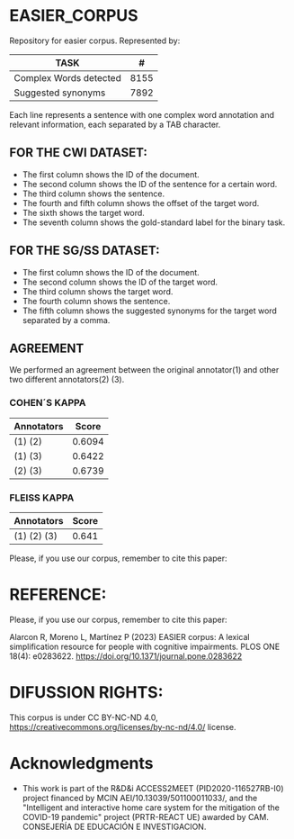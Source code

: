 

# EASIER_CORPUS
Repository for easier corpus. Represented by:

| TASK | # |
| --- | --- |
| Complex Words detected | 8155 |
| Suggested synonyms | 7892 |



Each line represents a sentence with one complex word annotation and relevant information, each separated by a TAB character.

## FOR THE CWI DATASET:
  * The first column shows the ID of the document.
  * The second column shows the ID of the sentence for a certain word.
  * The third column shows the sentence.
  * The fourth and fifth column shows the offset of the target word.
  * The sixth shows the target word.
  * The seventh column shows the gold-standard label for the binary task.
  
## FOR THE SG/SS DATASET:
  * The first column shows the ID of the document.
  * The second column shows the ID of the target word.
  * The third column shows the target word.
  * The fourth column shows the sentence.
  * The fifth column shows the suggested synonyms for the target word separated by a comma.
  

## AGREEMENT
We performed an agreement between the original annotator(1) and other two different annotators(2) (3).
### COHEN´S KAPPA
| Annotators | Score |
| --- | --- |
| (1) (2) | 0.6094 |
| (1) (3) | 0.6422 |
| (2) (3) | 0.6739 |

### FLEISS KAPPA
| Annotators | Score |
| --- | --- |
| (1) (2) (3) | 0.641 |

Please, if you use our corpus, remember to cite this paper:
# REFERENCE:

Please, if you use our corpus, remember to cite this paper:

Alarcon R, Moreno L, Martínez P (2023) EASIER corpus: A lexical simplification resource for people with cognitive impairments. PLOS ONE 18(4): e0283622. https://doi.org/10.1371/journal.pone.0283622

# DIFUSSION RIGHTS:
This corpus is under CC BY-NC-ND 4.0, https://creativecommons.org/licenses/by-nc-nd/4.0/ license.

# Acknowledgments

- This work is part of the R\&D\&i ACCESS2MEET (PID2020-116527RB-I0) project financed by MCIN AEI/10.13039/501100011033/, and the "Intelligent and interactive home care system for the mitigation of the COVID-19 pandemic" project (PRTR-REACT UE) awarded by CAM. CONSEJERÍA DE EDUCACIÓN E INVESTIGACION.

